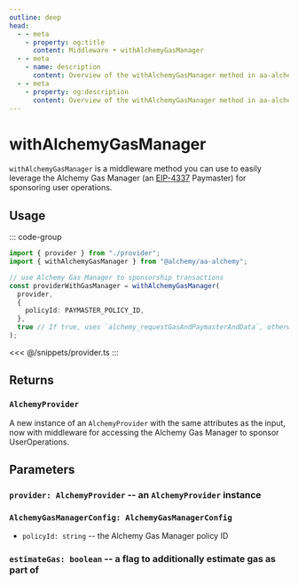 ```yaml
---
outline: deep
head:
  - - meta
    - property: og:title
      content: Middleware • withAlchemyGasManager
  - - meta
    - name: description
      content: Overview of the withAlchemyGasManager method in aa-alchemy
  - - meta
    - property: og:description
      content: Overview of the withAlchemyGasManager method in aa-alchemy
---
```


# withAlchemyGasManager

`withAlchemyGasManager` is a middleware method you can use to easily leverage the Alchemy Gas Manager (an [EIP-4337](https://eips.ethereum.org/EIPS/eip-4337) Paymaster) for sponsoring user operations.

## Usage

::: code-group

```ts [example.ts]
import { provider } from "./provider";
import { withAlchemyGasManager } from "@alchemy/aa-alchemy";

// use Alchemy Gas Manager to sponsorship transactions
const providerWithGasManager = withAlchemyGasManager(
  provider,
  {
    policyId: PAYMASTER_POLICY_ID,
  },
  true // If true, uses `alchemy_requestGasAndPaymasterAndData`, otherwise uses `alchemy_requestPaymasterAndData`
);
```

<<< @/snippets/provider.ts
:::

## Returns

### `AlchemyProvider`

A new instance of an `AlchemyProvider` with the same attributes as the input, now with middleware for accessing the Alchemy Gas Manager to sponsor UserOperations.

## Parameters

### `provider: AlchemyProvider` -- an `AlchemyProvider` instance

### `AlchemyGasManagerConfig: AlchemyGasManagerConfig`

- `policyId: string` -- the Alchemy Gas Manager policy ID

### `estimateGas: boolean` -- a flag to additionally estimate gas as part of
